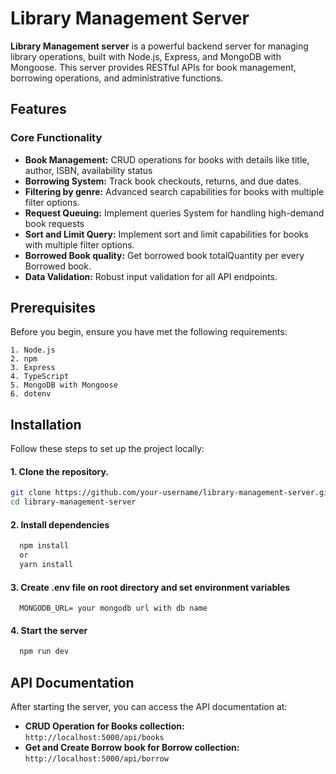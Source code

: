 # Library Management Server

**Library Management server** is a powerful backend server for managing library operations, built with Node.js, Express, and MongoDB with Mongoose. This server provides RESTful APIs for book management, borrowing operations, and administrative functions.

## Features

### Core Functionality

- **Book Management:** CRUD operations for books with details like title, author, ISBN, availability status
- **Borrowing System:** Track book checkouts, returns, and due dates.
- **Filtering by genre:** Advanced search capabilities for books with multiple filter options.
- **Request Queuing:** Implement queries System for handling high-demand book requests
- **Sort and Limit Query:** Implement sort and limit capabilities for books with multiple filter options.
- **Borrowed Book quality:** Get borrowed book totalQuantity per every Borrowed book.
- **Data Validation:** Robust input validation for all API endpoints.

## Prerequisites

Before you begin, ensure you have met the following requirements:

    1. Node.js
    2. npm
    3. Express
    4. TypeScript
    5. MongoDB with Mongoose
    6. dotenv

## Installation

Follow these steps to set up the project locally:

#### 1. Clone the repository.

```bash
git clone https://github.com/your-username/library-management-server.git
cd library-management-server
```

#### 2. Install dependencies

```bash
  npm install
  or
  yarn install
```

#### 3. Create .env file on root directory and set environment variables

```text
  MONGODB_URL= your mongodb url with db name
```

#### 4. Start the server

```bash
  npm run dev
```

## API Documentation

After starting the server, you can access the API documentation at:

- **CRUD Operation for Books collection:** `http://localhost:5000/api/books`
- **Get and Create Borrow book for Borrow collection:** `http://localhost:5000/api/borrow`
